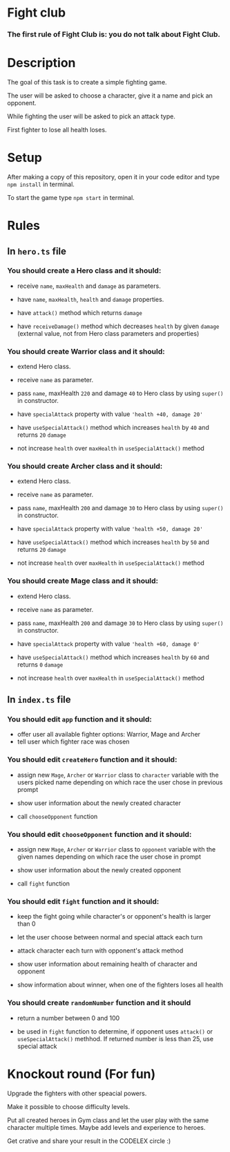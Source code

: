 # Fight club
### The first rule of Fight Club is: you do not talk about Fight Club.

# Description
The goal of this task is to create a simple fighting game.

The user will be asked to choose a character, give it a name and pick an opponent.

While fighting the user will be asked to pick an attack type.

First fighter to lose all health loses.
# Setup
After making a copy of this repository, open it in your code editor and type `npm install` in terminal.

To start the game type `npm start` in terminal.
# Rules
## In `hero.ts` file
### You should create a Hero class and it should:

- receive `name`, `maxHealth` and `damage` as parameters.

- have `name`, `maxHealth`, `health` and `damage` properties.

- have `attack()` method which returns `damage`

- have `receiveDamage()` method which decreases `health` by given `damage` (external value, not from Hero class parameters and properties)

### You should create Warrior class and it should:

- extend Hero class.

- receive `name` as parameter.

- pass `name`, maxHealth `220` and damage `40` to Hero class by using `super()` in constructor.

- have `specialAttack` property with value `'health +40, damage 20'`

- have `useSpecialAttack()` method which increases `health` by `40` and returns `20` `damage`

- not increase `health` over `maxHealth` in `useSpecialAttack()` method

### You should create Archer class and it should:

- extend Hero class.

- receive `name` as parameter.

- pass `name`, maxHealth `200` and damage `30` to Hero class by using `super()` in constructor.

- have `specialAttack` property with value `'health +50, damage 20'`

- have `useSpecialAttack()` method which increases `health` by `50` and returns `20` `damage`

- not increase `health` over `maxHealth` in `useSpecialAttack()` method

### You should create Mage class and it should:

- extend Hero class.

- receive `name` as parameter.

- pass `name`, maxHealth `200` and damage `30` to Hero class by using `super()` in constructor.

- have `specialAttack` property with value `'health +60, damage 0'`

- have `useSpecialAttack()` method which increases `health` by `60` and returns `0` `damage`

- not increase `health` over `maxHealth` in `useSpecialAttack()` method

## In `index.ts` file

### You should edit `app` function and it should:

- offer user all available fighter options: Warrior, Mage and Archer
- tell user which fighter race was chosen

### You should edit `createHero` function and it should:

- assign new `Mage`, `Archer` or `Warrior` class to `character` variable with the users picked name depending on which race the user chose in previous prompt

- show user information about the newly created character

- call `chooseOpponent` function

### You should edit `chooseOpponent` function and it should:

- assign new `Mage`, `Archer` or `Warrior` class to `opponent` variable with the given names depending on which race the user chose in prompt

- show user information about the newly created opponent

- call `fight` function

### You should edit `fight` function and it should:

- keep the fight going while character's or opponent's health is larger than 0

- let the user choose between normal and special attack each turn

- attack character each turn with opponent's attack method

- show user information about remaining health of character and opponent

- show information about winner, when one of the fighters loses all health

### You should create `randomNumber` function and it should

- return a number between 0 and 100

- be used in `fight` function to determine, if opponent uses `attack()` or `useSpecialAttack()` methhod. If returned number is less than 25, use special attack

# Knockout round (For fun)

Upgrade the fighters with other speacial powers.

Make it possible to choose difficulty levels.

Put all created heroes in Gym class and let the user play with the same character multiple times. Maybe add levels and experience to heroes.

Get crative and share your result in the CODELEX circle :)
